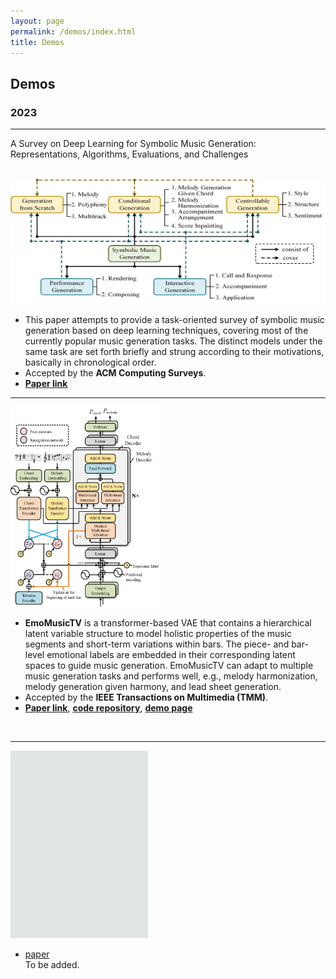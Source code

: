 ```yaml
---
layout: page
permalink: /demos/index.html
title: Demos
---
```


## Demos

### 2023  

---

A Survey on Deep Learning for Symbolic Music Generation: Representations, Algorithms, Evaluations, and Challenges<br>
<br>

<div>
<img src="/images/demo0.png" class="demopic0" width="700" height="200"/><br>
</div>

- This paper attempts to provide a task-oriented survey of symbolic music generation based on deep learning techniques, covering most of the currently popular music generation tasks. The distinct models under the same task are set forth briefly and strung according to their motivations, basically in chronological order. 
- Accepted by the **ACM Computing Surveys**.
- [**Paper link**](https://dl.acm.org/doi/10.1145/3597493)

---

<img src="/images/demo1.jpg" class="demopic" width="240" height="320"/>

- **EmoMusicTV** is a transformer-based VAE that contains a hierarchical latent variable structure to model holistic properties of the music segments and short-term variations within bars. The piece- and bar-level emotional labels are embedded in their corresponding latent spaces to guide music generation. EmoMusicTV can adapt to multiple music generation tasks and performs well, e.g., melody harmonization, melody generation given harmony, and lead sheet generation.
- Accepted by the **IEEE Transactions on Multimedia (TMM)**.
- [**Paper link**](https://ieeexplore.ieee.org/abstract/document/10124351), [**code repository**](https://github.com/Tayjsl97/EmoMusicTV), [**demo page**](https://Tayjsl97.github.io/demos/tmm)
<br>

---

<img src="/images/demo2.jpg" class="nonepic" width="220" height="300"/>

- [paper]()<br>
To be added.

